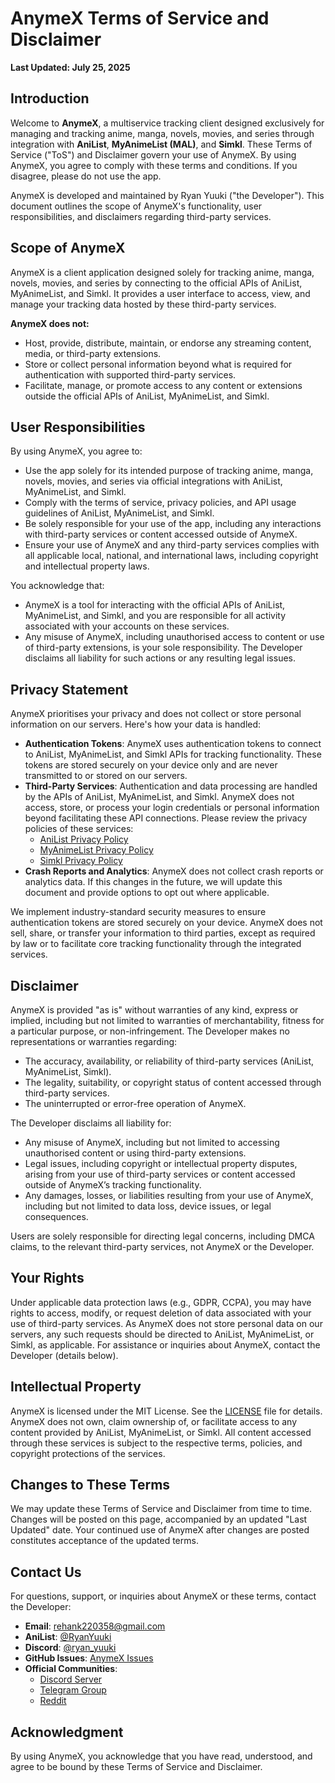 # AnymeX Terms of Service and Disclaimer

**Last Updated: July 25, 2025**

## Introduction
Welcome to **AnymeX**, a multiservice tracking client designed exclusively for managing and tracking anime, manga, novels, movies, and series through integration with **AniList**, **MyAnimeList (MAL)**, and **Simkl**. These Terms of Service ("ToS") and Disclaimer govern your use of AnymeX. By using AnymeX, you agree to comply with these terms and conditions. If you disagree, please do not use the app.

AnymeX is developed and maintained by Ryan Yuuki ("the Developer"). This document outlines the scope of AnymeX's functionality, user responsibilities, and disclaimers regarding third-party services.

## Scope of AnymeX
AnymeX is a client application designed solely for tracking anime, manga, novels, movies, and series by connecting to the official APIs of AniList, MyAnimeList, and Simkl. It provides a user interface to access, view, and manage your tracking data hosted by these third-party services.

**AnymeX does not:**
- Host, provide, distribute, maintain, or endorse any streaming content, media, or third-party extensions.
- Store or collect personal information beyond what is required for authentication with supported third-party services.
- Facilitate, manage, or promote access to any content or extensions outside the official APIs of AniList, MyAnimeList, and Simkl.

## User Responsibilities
By using AnymeX, you agree to:
- Use the app solely for its intended purpose of tracking anime, manga, novels, movies, and series via official integrations with AniList, MyAnimeList, and Simkl.
- Comply with the terms of service, privacy policies, and API usage guidelines of AniList, MyAnimeList, and Simkl.
- Be solely responsible for your use of the app, including any interactions with third-party services or content accessed outside of AnymeX.
- Ensure your use of AnymeX and any third-party services complies with all applicable local, national, and international laws, including copyright and intellectual property laws.

You acknowledge that:
- AnymeX is a tool for interacting with the official APIs of AniList, MyAnimeList, and Simkl, and you are responsible for all activity associated with your accounts on these services.
- Any misuse of AnymeX, including unauthorised access to content or use of third-party extensions, is your sole responsibility. The Developer disclaims all liability for such actions or any resulting legal issues.

## Privacy Statement
AnymeX prioritises your privacy and does not collect or store personal information on our servers. Here's how your data is handled:
- **Authentication Tokens**: AnymeX uses authentication tokens to connect to AniList, MyAnimeList, and Simkl APIs for tracking functionality. These tokens are stored securely on your device only and are never transmitted to or stored on our servers.
- **Third-Party Services**: Authentication and data processing are handled by the APIs of AniList, MyAnimeList, and Simkl. AnymeX does not access, store, or process your login credentials or personal information beyond facilitating these API connections. Please review the privacy policies of these services:
  - [AniList Privacy Policy](https://anilist.co/terms)
  - [MyAnimeList Privacy Policy](https://myanimelist.net/about/privacy_policy)
  - [Simkl Privacy Policy](https://simkl.com/privacy/)
- **Crash Reports and Analytics**: AnymeX does not collect crash reports or analytics data. If this changes in the future, we will update this document and provide options to opt out where applicable.

We implement industry-standard security measures to ensure authentication tokens are stored securely on your device. AnymeX does not sell, share, or transfer your information to third parties, except as required by law or to facilitate core tracking functionality through the integrated services.

## Disclaimer
AnymeX is provided "as is" without warranties of any kind, express or implied, including but not limited to warranties of merchantability, fitness for a particular purpose, or non-infringement. The Developer makes no representations or warranties regarding:
- The accuracy, availability, or reliability of third-party services (AniList, MyAnimeList, Simkl).
- The legality, suitability, or copyright status of content accessed through third-party services.
- The uninterrupted or error-free operation of AnymeX.

The Developer disclaims all liability for:
- Any misuse of AnymeX, including but not limited to accessing unauthorised content or using third-party extensions.
- Legal issues, including copyright or intellectual property disputes, arising from your use of third-party services or content accessed outside of AnymeX’s tracking functionality.
- Any damages, losses, or liabilities resulting from your use of AnymeX, including but not limited to data loss, device issues, or legal consequences.

Users are solely responsible for directing legal concerns, including DMCA claims, to the relevant third-party services, not AnymeX or the Developer.

## Your Rights
Under applicable data protection laws (e.g., GDPR, CCPA), you may have rights to access, modify, or request deletion of data associated with your use of third-party services. As AnymeX does not store personal data on our servers, any such requests should be directed to AniList, MyAnimeList, or Simkl, as applicable. For assistance or inquiries about AnymeX, contact the Developer (details below).

## Intellectual Property
AnymeX is licensed under the MIT License. See the [LICENSE](https://github.com/RyanYuuki/AnymeX/blob/main/LICENSE.md) file for details. AnymeX does not own, claim ownership of, or facilitate access to any content provided by AniList, MyAnimeList, or Simkl. All content accessed through these services is subject to the respective terms, policies, and copyright protections of the services.

## Changes to These Terms
We may update these Terms of Service and Disclaimer from time to time. Changes will be posted on this page, accompanied by an updated "Last Updated" date. Your continued use of AnymeX after changes are posted constitutes acceptance of the updated terms.

## Contact Us
For questions, support, or inquiries about AnymeX or these terms, contact the Developer:
- **Email**: rehank220358@gmail.com
- **AniList**: [@RyanYuuki](https://anilist.co/user/5965508)
- **Discord**: [@ryan_yuuki](https://discord.com/users/535831876766793738)
- **GitHub Issues**: [AnymeX Issues](https://github.com/RyanYuuki/AnymeX/issues)
- **Official Communities**:
  - [Discord Server](https://discord.gg/5gAHhMvTcx)
  - [Telegram Group](https://t.me/AnymeX_Discussion)
  - [Reddit](https://www.reddit.com/r/AnymeX_/)

## Acknowledgment
By using AnymeX, you acknowledge that you have read, understood, and agree to be bound by these Terms of Service and Disclaimer.
